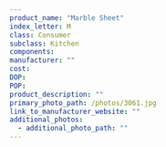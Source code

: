 ```yaml
---
product_name: "Marble Sheet"
index_letter: M
class: Consumer
subclass: Kitchen
components:
manufacturer: ""
cost: 
DOP: 
POP: 
product_description: ""
primary_photo_path: /photos/3061.jpg
link_to_manufacturer_website: ""
additional_photos:
  - additional_photo_path: ""
---
```

